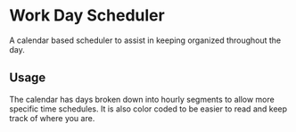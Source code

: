 # Work Day Scheduler

A calendar based scheduler to assist in keeping organized throughout the day.

## Usage

The calendar has days broken down into hourly segments to allow more specific time schedules. It is also color coded to be easier to read and keep track of where you are. 

